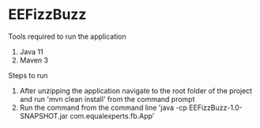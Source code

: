 # EEFizzBuzz

Tools required to run the application
1. Java 11
2. Maven 3

Steps to run
1. After unzipping the application navigate to the root folder of the project and run 'mvn clean install' from the command prompt
2. Run the command from the command line 'java -cp EEFizzBuzz-1.0-SNAPSHOT.jar com.equalexperts.fb.App'

